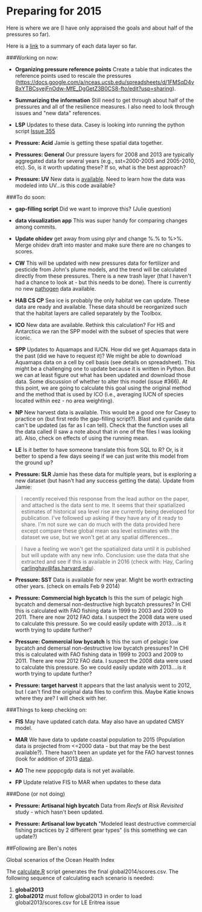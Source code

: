 Preparing for 2015
============
Here is where we are (I have only appraised the goals and about half of the pressures so far).

Here is a [link](https://docs.google.com/a/nceas.ucsb.edu/spreadsheets/d/13rYgPYu9PgqsRTpkXikqVuDtdKZUN5Vs1yOsP5Do5ys/edit?usp=sharing) to a summary of each data layer so far.

###Working on now:
* **Organizing pressure reference points** Create a table that indicates the reference points used to rescale the pressures (https://docs.google.com/a/nceas.ucsb.edu/spreadsheets/d/1FMSqD4vBxYTBCsyejFnOdw-MfE_DgGetZ3B0CS8-fto/edit?usp=sharing).

* **Summarizing the information**  Still need to get through about half of the pressures and all of the resilience measures.  I also need to look through issues and "new data" references.

* **LSP** Updates to these data.  Casey is looking into running the python script [Issue 355](https://github.com/OHI-Science/issues/issues/355)

* **Pressure: Acid** Jamie is getting these spatial data together.

* **Pressures: General** Our pressure layers for 2008 and 2013 are typically aggregated data for several years (e.g., sst=2000-2005 and 2005-2010, etc).  So, is it worth updating these?  If so, what is the best approach? 

* **Pressure: UV** New data is [available](http://disc.sci.gsfc.nasa.gov/data-holdings/PIP/erythemal_uv_irradiance.shtml). Need to learn how the data was modeled into UV...is this code available?

###To do soon:

* **gap-filling script** Did we want to improve this? (Julie question)

* **data visualization app** This was super handy for comparing changes among commits.

* **Update ohidev** get away from using plyr and change %.% to %>%.  Merge ohidev draft into master and make sure there are no changes to scores.  

* **CW** This will be updated with new pressures data for fertilizer and pesticide from John's plume models, and the trend will be calculated directly from these pressures.  There is a new trash layer (that I haven't had a chance to look at - but this needs to be done). There is currently no new [pathogen](http://www.wssinfo.org/data-estimates/table) data available.

* **HAB CS CP** Sea ice is probably the only habitat we can update.  These data are ready and available.  These data should be reorganized such that the habitat layers are called separately by the Toolbox.

* **ICO** New data are available.  Rethink this calculation?  For HS and Antarctica we ran the SPP model with the subset of species that were iconic.

* **SPP** Updates to Aquamaps and IUCN. How did we get Aquamaps data in the past (did we have to request it)? We might be able to download Aquamaps data on a cell by cell basis (see details on spreadsheet).  This might be a challenging one to update because it is written in Python.  But we can at least figure out what has been updated and download those data.  Some discussion of whether to alter this model (issue #366).  At this point, we are going to calculate this goal using the original method and the method that is used by ICO (i.e., averaging IUCN of species located within eez - no area weighting).

* **NP** New harvest data is available.  This would be a good one for Casey to practice on (but first redo the gap-filling script?).  Blast and cyanide data can't be updated (as far as I can tell).  Check that the function uses all the data called (I saw a note about that in one of the files I was looking at).  Also, check on effects of using the running mean.

* **LE**  Is it better to have someone translate this from SQL to R?  Or, is it better to spend a few days seeing if we can just write this model from the ground up?

* **Pressure: SLR** Jamie has these data for multiple years, but is exploring a new dataset (but hasn't had any success getting the data).  Update from Jamie: 
> I recently received this response from the lead author on the paper, and attached is the data sent to me. It seems that their spatialized estimates of historical sea level rise are currently being developed for publication. I've followed up asking if they have any of it ready to share. I'm not sure we can do much with the data provided here except compare these global mean sea level estimates with the dataset we use, but we won't get at any spatial differences...

> I have a feeling we won't get the spatialized data until it is published but will update with any new info.
Conclusion: use the data that she extracted and see if this is available in 2016 (check with: Hay, Carling <carlinghay@fas.harvard.edu>).  

* **Pressure: SST** Data is available for new year.  Might be worth extracting other years.  (check on emails Feb 9 2014)

* **Pressure: Commercial high bycatch** Is this the sum of pelagic high bycatch and demersal non-destructive high bycatch pressures?  In CHI this is calculated with FAO fishing data in 1999 to 2003 and 2009 to 2011.  There are now 2012 FAO data.  I suspect the 2008 data were used to calculate this pressure.  So we could easily update with 2013....is it worth trying to update further?

* **Pressure: Commercial low bycatch** Is this the sum of pelagic low bycatch and demersal non-destructive low bycatch pressures?  In CHI this is calculated with FAO fishing data in 1999 to 2003 and 2009 to 2011.  There are now 2012 FAO data.  I suspect the 2008 data were used to calculate this pressure.  So we could easily update with 2013....is it worth trying to update further?

* **Pressure: target harvest** It appears that the last analysis went to 2012, but I can't find the original data files to confirm this.  Maybe Katie knows where they are?  I will check with her.



###Things to keep checking on:
* **FIS** May have updated catch data.  May also have an updated CMSY model.

* **MAR** We have data to update coastal population to 2015 (Population data is projected from <=2000 data - but that may be the best available?).  There hasn't been an update yet for the FAO harvest tonnes (look for addition of 2013 [data](http://www.fao.org/fishery/statistics/global-aquaculture-production/en)).

* **AO** The new ppppcgdp data is not yet available.

* **FP** Update relative FIS to MAR when updates to these data


###Done (or not doing)
* **Pressure: Artisanal high bycatch** Data from *Reefs at Risk Revisited* study - which hasn't been updated.

* **Pressure: Artisanal low bycatch** "Modeled least destructive commercial fishing practices by 2 different gear types" (is this something we can update?)







##Following are Ben's notes

Global scenarios of the Ocean Health Index

The [calculate.R](./calculate.R) script generates the final global2014/scores.csv. The following sequence of calculating each scenario is needed:

1. **global2013**
1. **global2012** must follow global2013 in order to load global2013/scores.csv for LE Eritrea issue
